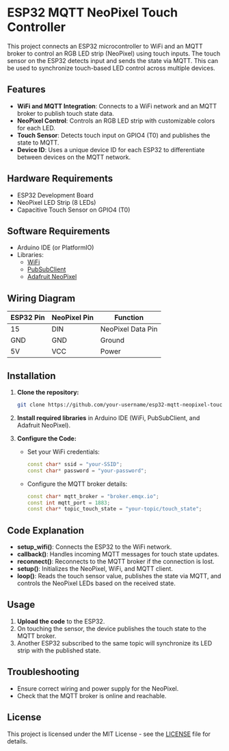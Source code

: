 # ESP32 MQTT NeoPixel Touch Controller

This project connects an ESP32 microcontroller to WiFi and an MQTT broker to control an RGB LED strip (NeoPixel) using touch inputs. The touch sensor on the ESP32 detects input and sends the state via MQTT. This can be used to synchronize touch-based LED control across multiple devices.

## Features

- **WiFi and MQTT Integration**: Connects to a WiFi network and an MQTT broker to publish touch state data.
- **NeoPixel Control**: Controls an RGB LED strip with customizable colors for each LED.
- **Touch Sensor**: Detects touch input on GPIO4 (T0) and publishes the state to MQTT.
- **Device ID**: Uses a unique device ID for each ESP32 to differentiate between devices on the MQTT network.

## Hardware Requirements

- ESP32 Development Board
- NeoPixel LED Strip (8 LEDs)
- Capacitive Touch Sensor on GPIO4 (T0)

## Software Requirements

- Arduino IDE (or PlatformIO)
- Libraries:
  - [WiFi](https://www.arduino.cc/en/Reference/WiFi)
  - [PubSubClient](https://github.com/knolleary/pubsubclient)
  - [Adafruit NeoPixel](https://github.com/adafruit/Adafruit_NeoPixel)

## Wiring Diagram

| ESP32 Pin | NeoPixel Pin | Function           |
|-----------|--------------|--------------------|
| 15        | DIN          | NeoPixel Data Pin |
| GND       | GND          | Ground            |
| 5V        | VCC          | Power             |

## Installation

1. **Clone the repository:**
    ```bash
    git clone https://github.com/your-username/esp32-mqtt-neopixel-touch
    ```
2. **Install required libraries** in Arduino IDE (WiFi, PubSubClient, and Adafruit NeoPixel).

3. **Configure the Code:**
   - Set your WiFi credentials:
     ```cpp
     const char* ssid = "your-SSID";
     const char* password = "your-password";
     ```
   - Configure the MQTT broker details:
     ```cpp
     const char* mqtt_broker = "broker.emqx.io";
     const int mqtt_port = 1883;
     const char* topic_touch_state = "your-topic/touch_state";
     ```

## Code Explanation

- **setup_wifi()**: Connects the ESP32 to the WiFi network.
- **callback()**: Handles incoming MQTT messages for touch state updates.
- **reconnect()**: Reconnects to the MQTT broker if the connection is lost.
- **setup()**: Initializes the NeoPixel, WiFi, and MQTT client.
- **loop()**: Reads the touch sensor value, publishes the state via MQTT, and controls the NeoPixel LEDs based on the received state.

## Usage

1. **Upload the code** to the ESP32.
2. On touching the sensor, the device publishes the touch state to the MQTT broker.
3. Another ESP32 subscribed to the same topic will synchronize its LED strip with the published state.

## Troubleshooting

- Ensure correct wiring and power supply for the NeoPixel.
- Check that the MQTT broker is online and reachable.

## License

This project is licensed under the MIT License - see the [LICENSE](LICENSE) file for details.
